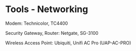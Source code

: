 # Tools - Networking

Modem: Technicolor, TC4400

Security Gateway, Router: Netgate, SG-3100

Wireless Access Point: Ubiquiti, Unifi AC Pro (UAP-AC-PRO)


